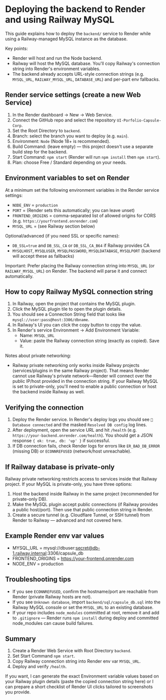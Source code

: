 # Deploying the backend to Render and using Railway MySQL

This guide explains how to deploy the `backend/` service to Render while using a Railway-managed MySQL instance as the database.

Key points:
- Render will host and run the Node backend.
- Railway will host the MySQL database. You'll copy Railway's connection string into Render's environment variables.
- The backend already accepts URL-style connection strings (e.g. `MYSQL_URL`, `RAILWAY_MYSQL_URL`, `DATABASE_URL`) and per-part env fallbacks.

## Render service settings (create a new Web Service)

1. In the Render dashboard -> New -> Web Service.
2. Connect the GitHub repo and select the repository `UI-Porfolio-Capsule-Corp`.
3. Set the Root Directory to `backend`.
4. Branch: select the branch you want to deploy (e.g. `main`).
5. Environment: `Node` (Node 18+ is recommended).
6. Build Command: (leave empty) — this project doesn't use a separate build step for the backend.
7. Start Command: `npm start` (Render will run `npm install` then `npm start`).
8. Plan: choose Free / Standard depending on your needs.

## Environment variables to set on Render

At a minimum set the following environment variables in the Render service settings:

- `NODE_ENV` = `production`
- `PORT` = (Render sets this automatically; you can leave unset)
- `FRONTEND_ORIGINS` = comma-separated list of allowed origins for CORS (e.g. `https://yourfrontend.onrender.com`)
- `MYSQL_URL` = (see Railway section below)

Optional/advanced (if you need SSL or specific names):
- `DB_SSL=true` and `DB_SSL_CA` or `DB_SSL_CA_B64` if Railway provides CA
- `MYSQLHOST`, `MYSQLUSER`, `MYSQLPASSWORD`, `MYSQLDATABASE`, `MYSQLPORT` (backend will accept these as fallbacks)

Important: Prefer placing the Railway connection string into `MYSQL_URL` (or `RAILWAY_MYSQL_URL`) on Render. The backend will parse it and connect automatically.

## How to copy Railway MySQL connection string

1. In Railway, open the project that contains the MySQL plugin.
2. Click the MySQL plugin tile to open the plugin details.
3. You should see a Connection String field that looks like `mysql://user:pass@host:3306/dbname`.
4. In Railway's UI you can click the copy button to copy the value.
5. In Render's service Environment -> Add Environment Variable:
   - Name: `MYSQL_URL`
   - Value: paste the Railway connection string (exactly as copied). Save it.

Notes about private networking:
- Railway private networking only works inside Railway projects (services/plugins in the same Railway project). That means Render cannot use Railway's private network—Render will connect over the public IP/host provided in the connection string. If your Railway MySQL is set to private-only, you'll need to enable a public connection or host the backend inside Railway as well.

## Verifying the connection

1. Deploy the Render service. In Render's deploy logs you should see `🔋 Database connected` and the masked `Resolved DB config` log lines.
2. After deployment, open the service URL and hit `/health` (e.g. `https://your-backend.onrender.com/health`). You should get a JSON response `{ ok: true, db: 'up' }` if successful.
3. If DB connection fails, check Render logs for errors like `ER_BAD_DB_ERROR` (missing DB) or `ECONNREFUSED` (network/host unreachable).

## If Railway database is private-only

Railway private networking restricts access to services inside that Railway project. If your MySQL is private-only, you have three options:

1. Host the backend inside Railway in the same project (recommended for private-only DB).
2. Make the MySQL plugin accept public connections (if Railway provides a public host/port). Then use that public connection string in Render.
3. Create a secure tunnel (e.g. Cloudflare Tunnel, or SSH tunnel) from Render to Railway — advanced and not covered here.

## Example Render env var values

- MYSQL_URL = mysql://dbuser:secret@db-1.railway.internal:3306/capsule_db
- FRONTEND_ORIGINS = https://your-frontend.onrender.com
- NODE_ENV = production

## Troubleshooting tips

- If you see `ECONNREFUSED`, confirm the hostname/port are reachable from Render (private Railway hosts are not).
- If you see `Unknown database`, import `backend/sql/capsule_db.sql` into the Railway MySQL console or set the `MYSQL_URL` to an existing database.
- If your repo includes `node_modules` committed at root, remove it and add to `.gitignore` — Render runs `npm install` during deploy and committed node_modules can cause build failures.

## Summary

1. Create a Render Web Service with Root Directory `backend`.
2. Set Start Command `npm start`.
3. Copy Railway connection string into Render env var `MYSQL_URL`.
4. Deploy and verify `/health`.

If you want, I can generate the exact Environment variable values based on your Railway plugin details (paste the copied connection string here) or I can prepare a short checklist of Render UI clicks tailored to screenshots you provide.
